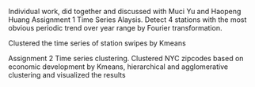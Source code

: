 Individual work, did together and discussed with Muci Yu and Haopeng Huang
Assignment 1
Time Series Alaysis. Detect 4 stations with the most obvious periodic trend over year range by Fourier transformation.

Clustered the time series of station swipes by Kmeans

Assignment 2 
Time series clustering.
Clustered NYC zipcodes based on economic development by Kmeans, hierarchical and agglomerative clustering and visualized the results